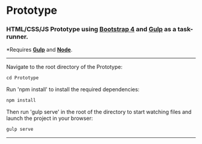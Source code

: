 # Prototype
### HTML/CSS/JS Prototype using **[Bootstrap 4](http://getbootstrap.com/)** and **[Gulp](https://gulpjs.org/)** as a task-runner.
*Requires **[Gulp](https://github.com/gulpjs/gulp/blob/master/docs/getting-started.md)** and **[Node](https://nodejs.org/en/download/)**.

---

Navigate to the root directory of the Prototype:
```js
cd Prototype
```

Run 'npm install' to install the required dependencies:
```js
npm install
```

Then run 'gulp serve' in the root of the directory to start watching files and launch the project in your browser:
```js
gulp serve
```

---

